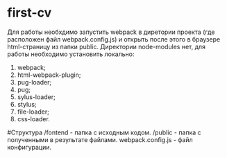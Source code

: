 # first-cv
Для работы необхдимо запустить webpack в диретории проекта (где расположен файл webpack.config.js) и открыть после этого в браузере html-страницу из папки public. 
Директории node-modules нет, для работы необходимо установить локально:
1. webpack;
2. html-webpack-plugin;
3. pug-loader;
4. pug;
5. sylus-loader;
6. stylus;
7. file-loader;
8. css-loader.

#Структура
/fontend - папка с исходным кодом.
/public - папка с полученными в результате файлами.
webpack.config.js - файл конфигурации.
